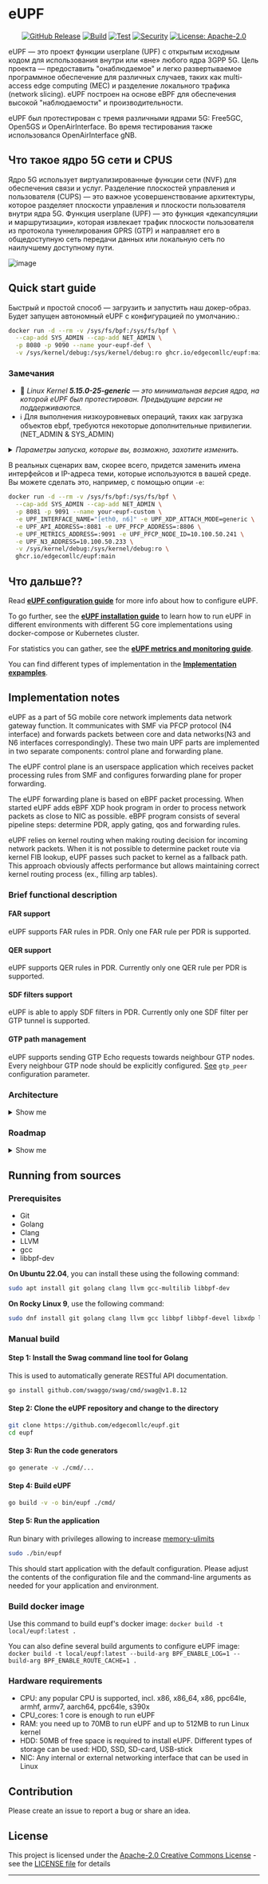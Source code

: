 # eUPF

<div align="center">

[![GitHub Release][release-img]][release]
[![Build][build-img]][build]
[![Test][test-img]][test]
[![Security][security-test-img]][security-test]
[![License: Apache-2.0][license-img]][license]

</div>

eUPF — это проект функции userplane (UPF) с открытым исходным кодом для использования внутри или «вне» любого ядра 3GPP 5G. Цель проекта — предоставить "онаблюдаемое" и легко развертываемое программное обеспечение для различных случаев, таких как multi-access edge computing (MEC) и разделение локального трафика (network slicing). eUPF построен на основе eBPF для обеспечения высокой "наблюдаемости" и производительности.

eUPF был протестирован с тремя различными ядрами 5G: Free5GC, Open5GS и OpenAirInterface. Во время тестирования также использовался OpenAirInterface gNB.

## Что такое ядро 5G сети и CPUS

Ядро 5G использует виртуализированные функции сети (NVF) для обеспечения связи и услуг.
Разделение плоскостей управления и пользователя (CUPS) — это важное усовершенствование архитектуры, которое разделяет плоскости управления и плоскости пользователя внутри ядра 5G.
Функция userplane (UPF) — это функция «декапсуляции и маршрутизации», которая извлекает трафик плоскости пользователя из протокола туннелирования GPRS (GTP) и направляет его в общедоступную сеть передачи данных или локальную сеть по наилучшему доступному пути.

![image](../../docs/pictures/eupf.png)

## Quick start guide

Быстрый и простой способ — загрузить и запустить наш докер-образ. Будет запущен автономный eUPF с конфигурацией по умолчанию.:
```bash
docker run -d --rm -v /sys/fs/bpf:/sys/fs/bpf \
  --cap-add SYS_ADMIN --cap-add NET_ADMIN \
  -p 8080 -p 9090 --name your-eupf-def \
  -v /sys/kernel/debug:/sys/kernel/debug:ro ghcr.io/edgecomllc/eupf:main
```
### Замечания
- 📝 *Linux Kernel **5.15.0-25-generic** — это минимальная версия ядра, на которой eUPF был протестирован. Предыдущие версии не поддерживаются.*
- ℹ Для выполнения низкоуровневых операций, таких как загрузка объектов ebpf, требуются некоторые дополнительные привилегии.(NET_ADMIN & SYS_ADMIN)

<details><summary><i>Параметры запуска, которые вы, возможно, захотите изменить.</i></summary>
<p>

   - UPF_INTERFACE_NAME=lo    *Network interfaces handling N3 (GTP) & N6 (SGi) traffic.*
   - UPF_N3_ADDRESS=127.0.0.1 *IPv4 address for N3 interface*
   - UPF_XDP_ATTACH_MODE=generic *XDP attach mode. Generic-only at the moment*
   - UPF_API_ADDRESS=:8080    *Local host:port for serving [REST API](api.md) server*
   - UPF_PFCP_ADDRESS=:8805   *Local host:port that PFCP server will listen to*
   - UPF_PFCP_NODE_ID=127.0.0.1  *Local NodeID for PFCP protocol. Format is IPv4 address*
   - UPF_METRICS_ADDRESS=:9090   *Local host:port for serving Prometheus mertrics endpoint*

</p>
</details>
</p>

В реальных сценарих вам, скорее всего, придется заменить имена интерфейсов и IP-адреса теми, которые используются в вашей среде. Вы можете сделать это, например, с помощью опции `-e`:

```bash
docker run -d --rm -v /sys/fs/bpf:/sys/fs/bpf \
  --cap-add SYS_ADMIN --cap-add NET_ADMIN \
  -p 8081 -p 9091 --name your-eupf-custom \
  -e UPF_INTERFACE_NAME="[eth0, n6]" -e UPF_XDP_ATTACH_MODE=generic \
  -e UPF_API_ADDRESS=:8081 -e UPF_PFCP_ADDRESS=:8806 \
  -e UPF_METRICS_ADDRESS=:9091 -e UPF_PFCP_NODE_ID=10.100.50.241 \
  -e UPF_N3_ADDRESS=10.100.50.233 \
  -v /sys/kernel/debug:/sys/kernel/debug:ro \
  ghcr.io/edgecomllc/eupf:main
```

## Что дальше??
Read **[eUPF configuration guide](Configuration.md)** for more info about how to configure eUPF.

To go further, see the **[eUPF installation guide](install.md)** to learn how to run eUPF in different environments with different 5G core implementations using docker-compose or Kubernetes cluster.

For statistics you can gather, see the **[eUPF metrics and monitoring guide](metrics.md)**.

You can find different types of implementation in the **[Implementation expamples](implementation_examples.md)**.

## Implementation notes

eUPF as a part of 5G mobile core network implements data network gateway function. It communicates with SMF via PFCP protocol (N4 interface) and forwards packets between core and data networks(N3 and N6 interfaces correspondingly). These two main UPF parts are implemented in two separate components: control plane and forwarding plane.

The eUPF control plane is an userspace application which receives packet processing rules from SMF and configures forwarding plane for proper forwarding.

The eUPF forwarding plane is based on eBPF packet processing. When started eUPF adds eBPF XDP hook program in order to process network packets as close to NIC as possible. eBPF program consists of several pipeline steps: determine PDR, apply gating, qos and forwarding rules.

eUPF relies on kernel routing when making routing decision for incoming network packets. When it is not possible to determine packet route via kernel FIB lookup, eUPF passes such packet to kernel as a fallback path. This approach obviously affects performance but allows maintaining correct kernel routing process (ex., filling arp tables).

### Brief functional description

#### FAR support

eUPF supports FAR rules in PDR. Only one FAR rule per PDR is supported.

#### QER support

eUPF supports QER rules in PDR. Currently only one QER rule per PDR is supported.

#### SDF filters support

eUPF is able to apply SDF filters in PDR. Currently only one SDF filter per GTP tunnel is supported.

#### GTP path management

eUPF supports sending GTP Echo requests towards neighbour GTP nodes. Every neighbour GTP node should be explicitly configured. [See](docs/Configuration.md) `gtp_peer` configuration parameter.

### Architecture

<details><summary>Show me</summary>

#### Eagle-eye overview

![UPF-Arch2](https://user-images.githubusercontent.com/20152142/207142700-cc3f17a5-203f-4b43-b712-a518cb627968.png)

#### Detailed architecture
![image](docs/pictures/eupf-arch.png)

</details>

### Roadmap

<details><summary>Show me</summary>

#### Control plane

- [x]  PFCP Association Setup/Release and Heartbeats
- [x]  Session Establishment/Modification with support for PFCP entities such as Packet Detection Rules (PDRs), Forwarding Action Rules (FARs), QoS Enforcement Rules (QERs).
- [ ]  UPF-initiated PFCP association
- [ ]  UPF-based UE IP address assignment

#### Data plane

- [x]  IPv4 support
- [x]  N3, N4, N6 interfaces
- [x]  Single & Multi-port support
- [x]  Static IP routing
- [x]  Basic QoS support with per-session rate limiting
- [x]  I-UPF/A-UPF ULCL/Branching (N9 interface)

#### Management plane
- [x]  Free5gc compatibility
- [x]  Open5gs compatibility
- [x]  Integration with Prometheus for exporting PFCP and data plane-level metrics
- [ ]  Monitoring/Debugging capabilities using tcpdump and cli

#### 3GPP specs compatibility
- [ ]  `FTUP` F-TEID allocation / release in the UP function is supported by the UP function.
- [ ]  `UEIP` Allocating UE IP addresses or prefixes.
- [ ]  `SSET` PFCP sessions successively controlled by different SMFs of a same SMF Set.
- [ ]  `MPAS` Multiple PFCP associations to the SMFs in an SMF set.
- [ ]  `QFQM` Per QoS flow per UE QoS monitoring.
- [ ]  `GPQM` Per GTP-U Path QoS monitoring.
- [ ]  `RTTWP` RTT measurements towards the UE Without PMF.

 </details>

## Running from sources

### Prerequisites

- Git
- Golang
- Clang
- LLVM
- gcc
- libbpf-dev

**On Ubuntu 22.04**, you can install these using the following command:

```bash
sudo apt install git golang clang llvm gcc-multilib libbpf-dev
```

**On Rocky Linux 9**, use the following command:

```bash
sudo dnf install git golang clang llvm gcc libbpf libbpf-devel libxdp libxdp-devel xdp-tools bpftool kernel-headers
```

### Manual build

#### Step 1: Install the Swag command line tool for Golang
This is used to automatically generate RESTful API documentation.

```bash
go install github.com/swaggo/swag/cmd/swag@v1.8.12
```

#### Step 2: Clone the eUPF repository and change to the directory

```bash
git clone https://github.com/edgecomllc/eupf.git
cd eupf
```

#### Step 3: Run the code generators

```bash
go generate -v ./cmd/...
```

#### Step 4: Build eUPF

```bash
go build -v -o bin/eupf ./cmd/
```
#### Step 5: Run the application

Run binary with privileges allowing to increase [memory-ulimits](https://prototype-kernel.readthedocs.io/en/latest/bpf/troubleshooting.html#memory-ulimits)

```bash
sudo ./bin/eupf
```

This should start application with the default configuration. Please adjust the contents of the configuration file and the command-line arguments as needed for your application and environment.

### Build docker image

Use this command to build eupf's docker image: `docker build -t local/eupf:latest .`

You can also define several build arguments to configure eUPF image: `docker build -t local/eupf:latest --build-arg BPF_ENABLE_LOG=1 --build-arg BPF_ENABLE_ROUTE_CACHE=1 .`

### Hardware requirements

- CPU: any popular CPU is supported, incl. x86, x86_64, x86, ppc64le, armhf, armv7, aarch64, ppc64le, s390x
- CPU_cores: 1 core is enough to run eUPF
- RAM: you need up to 70MB to run eUPF and up to 512MB to run Linux kernel
- HDD: 50MB of free space is required to install eUPF. Different types of storage can be used: HDD, SSD, SD-card, USB-stick
- NIC: Any internal or external networking interface that can be used in Linux

## Contribution

Please create an issue to report a bug or share an idea.

## License
This project is licensed under the [Apache-2.0 Creative Commons License](https://www.apache.org/licenses/LICENSE-2.0) - see the [LICENSE file](./LICENSE) for details

---

[release]: https://github.com/edgecomllc/eupf/releases
[release-img]: https://img.shields.io/github/release/edgecomllc/eupf.svg?logo=github
[build]: https://github.com/edgecomllc/eupf/actions/workflows/build.yml
[build-img]: https://github.com/edgecomllc/eupf/actions/workflows/build.yml/badge.svg
[test]: https://github.com/edgecomllc/eupf/actions/workflows/test.yml
[test-img]: https://github.com/edgecomllc/eupf/actions/workflows/test.yml/badge.svg
[security-test]: https://github.com/edgecomllc/eupf/actions/workflows/trivy.yml
[security-test-img]: https://github.com/edgecomllc/eupf/actions/workflows/trivy.yml/badge.svg
[license]: https://github.com/edgecomllc/eupf/blob/main/LICENSE
[license-img]: https://img.shields.io/badge/License-Apache%202.0-blue.svg
